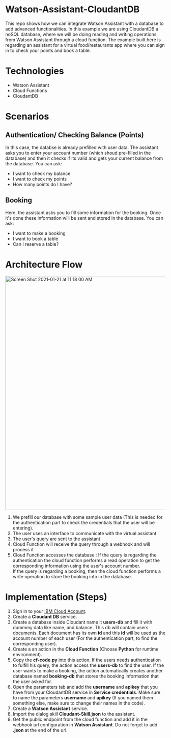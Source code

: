# Watson-Assistant-CloudantDB
This repo shows how we can integrate Watson Assistant with a database to add advanced functionalities. In this example we are using CloudantDB a noSQL database, where we will be doing reading and writing operations from Watson Assistant through a cloud function. 
The example built here is regarding an assistant for a virtual food/restaurants app where you can sign in to check your points and book a table.

# Technologies
- Watson Assistant
- Cloud Functions
- CloudantDB

# Scenarios
## Authentication/ Checking Balance (Points)
In this case, the databse is already prefilled with user data. The assistant asks you to enter your account number (which shoud pre-filled in the database) and then it checks if its valid and gets your current balance from the database.
You can ask:
- I want to check my balance
- I want to check my points
- How many points do I have?

## Booking
Here, the assistant asks you to fill some information for the booking. Once it's done these information will be sent and stored in the database.
You can ask:
- I want to make a booking
- I want to book a table
- Can I reserve a table?

# Architecture Flow
<img width="736" alt="Screen Shot 2021-01-21 at 11 18 00 AM" src="https://media.github.ibm.com/user/273026/files/dd603500-5bda-11eb-8ab3-4bb8a172f665">

1. We prefill our database with some sample user data (This is needed for the authentication part to check the credentials that the user will be entering). </br>
2. The user uses an interface to communicate with the virtual assistant </br>
3. The user's query are sent to the assistant </br>
4. Cloud Function will receive the query through a webhook and will process it </br>
5. Cloud Function accesses the database : If the query is regarding the authentication the cloud function performs a read operation to get the corresponding information using the user's account number. </br>
If the query is regarding a booking, then the cloud function performs a write operation to store the booking info in the database.</br>

# Implementation (Steps)
1. Sign in to your [IBM Cloud Account](https://cloud.ibm.com/login). </br>
2. Create a **Cloudant DB** service. </br>
3. Create a database inside Cloudant name it **users-db** and fill it with dummmy data like name, and balance. This db will contain users documents. Each document has its own **id** and this **id** will be used as the account number of each user (For the authentication part, to find the corresponding user). </br>
4. Create a an action in the **Cloud Function** (Choose **Python** for runtime environment). </br>
5. Copy the **cf-code.py** into this action. If the users needs authentication to fulfill his query, the action access the **users-db** to find the user. If the user wants to make a booking, the action automatically creates another database named **booking-db** that stores the booking information that the user asked for.
6. Open the parameters tab and add the **username** and **apikey** that you have from your CloudantDB service in **Service credentials**. Make sure to name the parameters **username** and **apikey** (If you named them something else, make sure to change their names in the code). 
7. Create a **Watson Assistant** service.
8. Import the dialog skill **Cloudant-Skill.json** to the assistant.
9. Get the public endpoint from the cloud function and add it in the webhook url configuration in **Watson Assistant**. Do not forget to add **.json** at the end of the url.


